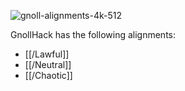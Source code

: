 ![gnoll-alignments-4k-512](https://github.com/hyvanmielenpelit/GnollHack/assets/16661034/224cd581-2bcc-4507-b13d-f0799297bc33)

GnollHack has the following alignments:
- [[/Lawful]]
- [[/Neutral]]
- [[/Chaotic]]